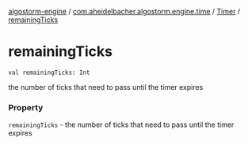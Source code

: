 [algostorm-engine](../../index.md) / [com.aheidelbacher.algostorm.engine.time](../index.md) / [Timer](index.md) / [remainingTicks](.)

# remainingTicks

`val remainingTicks: Int`

the number of ticks that need to pass until the
timer expires

### Property

`remainingTicks` - the number of ticks that need to pass until the
timer expires